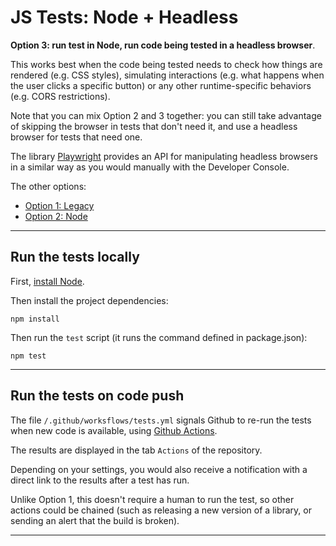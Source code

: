 # JS Tests: Node + Headless

**Option 3: run test in Node, run code being tested in a headless browser**.

This works best when the code being tested needs to check how things are rendered (e.g. CSS styles),
simulating interactions (e.g. what happens when the user clicks a specific button)
or any other runtime-specific behaviors (e.g. CORS restrictions).

Note that you can mix Option 2 and 3 together: you can still take advantage of skipping the browser
in tests that don't need it, and use a headless browser for tests that need one.

The library [Playwright](https://playwright.dev/) provides an API for manipulating headless browsers
in a similar way as you would manually with the Developer Console.

The other options:
- [Option 1: Legacy](https://www.github.com/wildpeaks/example-tests-node)
- [Option 2: Node](https://www.github.com/wildpeaks/example-tests-node)


-------------------------------------------------------------------------------

## Run the tests locally

First, [install Node](https://nodejs.org/en/download/).

Then install the project dependencies:

	npm install

Then run the `test` script (it runs the command defined in package.json):

	npm test


-------------------------------------------------------------------------------

## Run the tests on code push

The file `/.github/worksflows/tests.yml` signals Github to re-run the tests
when new code is available, using [Github Actions](https://github.com/features/actions).

The results are displayed in the tab `Actions` of the repository.

Depending on your settings, you would also receive a notification with a direct link to the results after a test has run.

Unlike Option 1, this doesn't require a human to run the test,
so other actions could be chained (such as releasing a new version of a library,
or sending an alert that the build is broken).


-------------------------------------------------------------------------------

